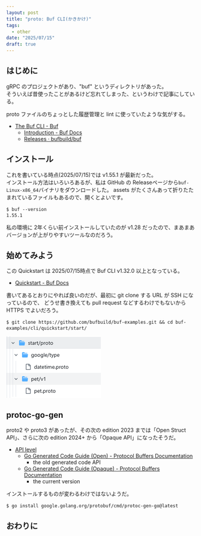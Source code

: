 ```yaml
---
layout: post
title: "proto: Buf CLI(かきかけ)"
tags:
  - other
date: "2025/07/15"
draft: true
---
```


## はじめに

gRPC のプロジェクトがあり、"buf" というディレクトリがあった。  
そういえば昔使ったことがあるけど忘れてしまった、というわけで記事にしている。

proto ファイルのちょっとした履歴管理と lint に使っていたような気がする。

* [The Buf CLI - Buf](https://buf.build/product/cli)
  * [Introduction - Buf Docs](https://buf.build/docs/cli/)
  * [Releases · bufbuild/buf](https://github.com/bufbuild/buf/releases)

## インストール

これを書いている時点(2025/07/15)では v1.55.1 が最新だった。  
インストール方法はいろいろあるが、私は GitHub の Releaseページから`buf-Linux-x86_64`バイナリをダウンロードした。
assets がたくさんあって折りたたまれているファイルもあるので、開くとよいです。

```console
$ buf --version
1.55.1
```

私の環境に 2年くらい前インストールしていたのが v1.28 だったので、まあまあバージョンが上がりやすいツールなのだろう。

## 始めてみよう

この Quickstart は 2025/07/15時点で Buf CLI v1.32.0 以上となっている。

* [Quickstart - Buf Docs](https://buf.build/docs/cli/quickstart/)

書いてあるとおりにやれば良いのだが、最初に git clone する URL が SSH になっているので、
どうせ書き換えても pull request などするわけでもないから HTTPS でよいだろう。

```
$ git clone https://github.com/bufbuild/buf-examples.git && cd buf-examples/cli/quickstart/start/
```

![image](images/20250715a-1.png)

## protoc-go-gen

proto2 や proto3 があったが、その次の edition 2023 までは「Open Struct API」、さらに次の edition 2024+ から「Opaque API」になったそうだ。

* [API level](https://protobuf.dev/reference/go/go-generated/#apilevel)
  * [Go Generated Code Guide (Open) - Protocol Buffers Documentation](https://protobuf.dev/reference/go/go-generated/)
    * the old generated code API
  * [Go Generated Code Guide (Opaque) - Protocol Buffers Documentation](https://protobuf.dev/reference/go/go-generated-opaque/)
    * the current version

インストールするものが変わるわけではないようだ。

```console
$ go install google.golang.org/protobuf/cmd/protoc-gen-go@latest
```

## おわりに


